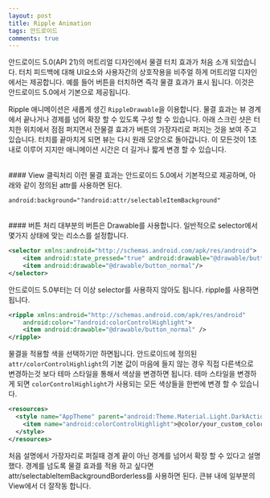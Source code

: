 ```yaml
---
layout: post
title: Ripple Animation
tags: 안드로이드
comments: true
---
```

안드로이드 5.0(API 21)의 머트리얼 디자인에서 물결 터치 효과가 처음 소개 되었습니다. 터치 피드백에 대해 UI요소와 사용자간의 상호작용을 비주얼 하게 머트리얼 디자인에서는 제공합니다. 예를 들어 버튼을 터치하면 즉각 물결 효과가 표시 됩니다. 이것은 안드로이드 5.0에서 기본으로 제공됩니다.  

Ripple 애니메이션은 새롭게 생긴 `RippleDrawable`을 이용합니다. 물결 효과는 뷰 경계에서 끝나거나 경제를 넘어 확장 할 수 있도록 구성 할 수 있습니다. 아래 스크린 샷은 터치한 위치에서 점점 퍼지면서 잔물결 효과가 버튼의 가장자리로 퍼지는 것을 보여 주고 있습니다. 터치를 끝마치게 되면 뷰는 다시 원래 모양으로 돌아갑니다. 이 모든것이 1초 내로 이루어 지지만 애니메이션 시간은 더 길거나 짧게 변경 할 수 있습니다.  

<br>
#### View 클릭처리
이런 물결 효과는 안드로이드 5.0에서 기본적으로 제공하며, 아래와 같이 정의된 attr를 사용하면 된다.  

```xml
android:background="?android:attr/selectableItemBackground"
```

<br>
#### 버튼 처리
대부분의 버튼은 Drawable를 사용합니다. 일반적으로 selector에서 몇가지 상태에 맞는 리소스를 설정합니다.  

```xml
<selector xmlns:android="http://schemas.android.com/apk/res/android">
    <item android:state_pressed="true" android:drawable="@drawable/button_pressed"/>
    <item android:drawable="@drawable/button_normal"/>
</selector>
```

안드로이드 5.0부터는 더 이상 selector를 사용하지 않아도 됩니다. ripple를 사용하면됩니다.  

```xml
<ripple xmlns:android="http://schemas.android.com/apk/res/android"
    android:color="?android:colorControlHighlight">
    <item android:drawable="@drawable/button_normal" />
</ripple>
```

물결을 적용할 색을 선택하기만 하면됩니다. 안드로이드에 정의된 `attr/colorControlHighlight`의 기본 값이 마음에 들지 않는 경우 직접 다른색으로 변경하는것 보다 테마 스타일을 통해서 색상을 변경하면 됩니다. 테마 스타일을 변경하게 되면 `colorControlHighlight`가 사용되는 모든 색상들을 한번에 변경 할 수 있습니다.  


```xml
<resources>
  <style name="AppTheme" parent="android:Theme.Material.Light.DarkActionBar">
    <item name="android:colorControlHighlight">@color/your_custom_color</item>
  </style>
</resources>
```

처음 설명에서 가장자리로 퍼질때 경계 끝이 아닌 경계를 넘어서 확장 할 수 있다고 설명했다. 경계를 넘도록 물결 효과를 적용 하고 싶다면 attr/selectableItemBackgroundBorderless를 사용하면 된다. 큰뷰 내에 일부분의 View에서 더 잘작동 합니다.  

